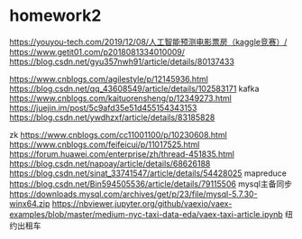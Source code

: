 # homework2
https://youyou-tech.com/2019/12/08/人工智能预测电影票房（kaggle竞赛）/
https://www.getit01.com/p2018081334010009/
https://blog.csdn.net/gyu357nwh91/article/details/80137433

https://www.cnblogs.com/agilestyle/p/12145936.html
https://blog.csdn.net/qq_43608549/article/details/102583171
kafka  https://www.cnblogs.com/kaituorensheng/p/12349273.html https://juejin.im/post/5c9afd35e51d455154343153 https://blog.csdn.net/ywdhzxf/article/details/83185828

zk https://www.cnblogs.com/cc11001100/p/10230608.html
https://www.cnblogs.com/feifeicui/p/11017525.html
https://forum.huawei.com/enterprise/zh/thread-451835.html
https://blog.csdn.net/napoay/article/details/68626188
https://blog.csdn.net/sinat_33741547/article/details/54428025 mapreduce
https://blog.csdn.net/Bin594505536/article/details/79115506 mysql主备同步
https://downloads.mysql.com/archives/get/p/23/file/mysql-5.7.30-winx64.zip
https://nbviewer.jupyter.org/github/vaexio/vaex-examples/blob/master/medium-nyc-taxi-data-eda/vaex-taxi-article.ipynb 纽约出租车
